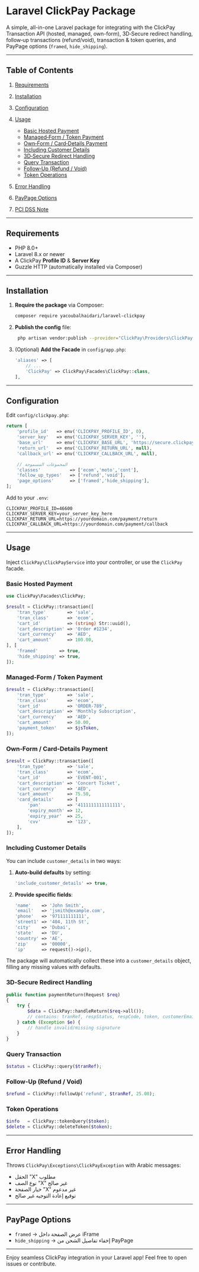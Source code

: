 # Laravel ClickPay Package

A simple, all-in-one Laravel package for integrating with the ClickPay Transaction API (hosted, managed, own-form), 3D‑Secure redirect handling, follow‑up transactions (refund/void), transaction & token queries, and PayPage options (`framed`, `hide_shipping`).

---

## Table of Contents

1. [Requirements](#requirements)
2. [Installation](#installation)
3. [Configuration](#configuration)
4. [Usage](#usage)

   * [Basic Hosted Payment](#basic-hosted-payment)
   * [Managed‑Form / Token Payment](#managed-form--token-payment)
   * [Own‑Form / Card‑Details Payment](#own-form--card-details-payment)
   * [Including Customer Details](#including-customer-details)
   * [3D‑Secure Redirect Handling](#3d-secure-redirect-handling)
   * [Query Transaction](#query-transaction)
   * [Follow‑Up (Refund / Void)](#follow-up-refund--void)
   * [Token Operations](#token-operations)
5. [Error Handling](#error-handling)
6. [PayPage Options](#paypage-options)
7. [PCI DSS Note](#pci-dss-note)

---

## Requirements

* PHP 8.0+
* Laravel 8.x or newer
* A ClickPay **Profile ID** & **Server Key**
* Guzzle HTTP (automatically installed via Composer)

---

## Installation

1. **Require the package** via Composer:

   ```bash
   composer require yacoubalhaidari/laravel-clickpay
   ```

2. **Publish the config** file:

   ```bash
    php artisan vendor:publish --provider="ClickPay\Providers\ClickPayServiceProvider" --tag=config

   ```

3. (Optional) **Add the Facade** in `config/app.php`:

   ```php
   'aliases' => [
       // ...
       'ClickPay' => ClickPay\Facades\ClickPay::class,
   ],
   ```

---

## Configuration

Edit `config/clickpay.php`:

```php
return [
    'profile_id'   => env('CLICKPAY_PROFILE_ID', 0),
    'server_key'   => env('CLICKPAY_SERVER_KEY', ''),
    'base_url'     => env('CLICKPAY_BASE_URL', 'https://secure.clickpay.com.sa'),
    'return_url'   => env('CLICKPAY_RETURN_URL', null),
    'callback_url' => env('CLICKPAY_CALLBACK_URL', null),

    // المجموعات المسموحة
    'classes'           => ['ecom','moto','cont'],
    'follow_up_types'   => ['refund','void'],
    'page_options'      => ['framed','hide_shipping'],
];
```

Add to your `.env`:

```dotenv
CLICKPAY_PROFILE_ID=46600
CLICKPAY_SERVER_KEY=your_server_key_here
CLICKPAY_RETURN_URL=https://yourdomain.com/payment/return
CLICKPAY_CALLBACK_URL=https://yourdomain.com/payment/callback
```

---

## Usage

Inject `ClickPay\ClickPayService` into your controller, or use the `ClickPay` facade.

### Basic Hosted Payment

```php
use ClickPay\Facades\ClickPay;

$result = ClickPay::transaction([
    'tran_type'        => 'sale',
    'tran_class'       => 'ecom',
    'cart_id'          => (string) Str::uuid(),
    'cart_description' => 'Order #1234',
    'cart_currency'    => 'AED',
    'cart_amount'      => 100.00,
], [
    'framed'        => true,
    'hide_shipping' => true,
]);
```

### Managed‑Form / Token Payment

```php
$result = ClickPay::transaction([
    'tran_type'        => 'sale',
    'tran_class'       => 'ecom',
    'cart_id'          => 'ORDER-789',
    'cart_description' => 'Monthly Subscription',
    'cart_currency'    => 'AED',
    'cart_amount'      => 50.00,
    'payment_token'    => $jsToken,
]);
```

### Own‑Form / Card‑Details Payment

```php
$result = ClickPay::transaction([
    'tran_type'        => 'sale',
    'tran_class'       => 'ecom',
    'cart_id'          => 'EVENT-001',
    'cart_description' => 'Concert Ticket',
    'cart_currency'    => 'AED',
    'cart_amount'      => 75.50,
    'card_details'     => [
        'pan'          => '4111111111111111',
        'expiry_month' => 12,
        'expiry_year'  => 25,
        'cvv'          => '123',
    ],
]);
```

### Including Customer Details

You can include `customer_details` in two ways:

1. **Auto‑build defaults** by setting:

   ```php
   'include_customer_details' => true,
   ```
2. **Provide specific fields**:

   ```php
   'name'    => 'John Smith',
   'email'   => 'jsmith@example.com',
   'phone'   => '971111111111',
   'street1' => '404, 11th St',
   'city'    => 'Dubai',
   'state'   => 'DU',
   'country' => 'AE',
   'zip'     => '00000',
   'ip'      => request()->ip(),
   ```

The package will automatically collect these into a `customer_details` object, filling any missing values with defaults.

### 3D‑Secure Redirect Handling

```php
public function paymentReturn(Request $req)
{
    try {
        $data = ClickPay::handleReturn($req->all());
        // contains: tranRef, respStatus, respCode, token, customerEmail, etc.
    } catch (Exception $e) {
        // handle invalid/missing signature
    }
}
```

### Query Transaction

```php
$status = ClickPay::query($tranRef);
```

### Follow‑Up (Refund / Void)

```php
$refund = ClickPay::followUp('refund', $tranRef, 25.00);
```

### Token Operations

```php
$info   = ClickPay::tokenQuery($token);
$delete = ClickPay::deleteToken($token);
```

---

## Error Handling

Throws `ClickPay\Exceptions\ClickPayException` with Arabic messages:

* الحقل "X" مطلوب
* نوع الصف "X" غير صالح
* خيار الصفحة "X" غير مدعوم
* توقيع إعادة التوجيه غير صالح

---

## PayPage Options

* `framed` → عرض الصفحة داخل iFrame
* `hide_shipping` → إخفاء تفاصيل الشحن من PayPage

---

Enjoy seamless ClickPay integration in your Laravel app! Feel free to open issues or contribute.
